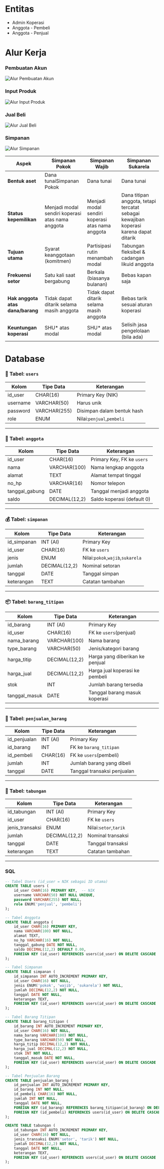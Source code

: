 # Entitas

* Admin Koperasi
* Anggota - Pembeli
* Anggota - Penjual

# Alur Kerja

### Pembuatan Akun

![Alur Pembuatan Akun](./img/pembuatan_akun.svg)

### Input Produk

![Alur Input Produk](./img/input_produk.svg)

### Jual Beli

![Alur Jual Beli](./img/jual_beli.svg)

### Simpanan

![Alur Simpanan](./img/simpanan.svg)

| Aspek                                  | Simpanan Pokok                                   | Simpanan Wajib                                   | Simpanan Sukarela                                                                     |
| -------------------------------------- | ------------------------------------------------ | ------------------------------------------------ | ------------------------------------------------------------------------------------- |
| **Bentuk aset**                  | Dana tunaiSimpanan Pokok                         | Dana tunai                                       | Dana tunai                                                                            |
| **Status kepemilikan**           | Menjadi modal sendiri koperasi atas nama anggota | Menjadi modal sendiri koperasi atas nama anggota | Dana titipan anggota, tetapi tercatat sebagai kewajiban koperasi karena dapat ditarik |
| **Tujuan utama**                 | Syarat keanggotaan (komitmen)                    | Partisipasi rutin menambah modal                 | Tabungan fleksibel & cadangan likuid anggota                                          |
| **Frekuensi setor**              | Satu kali saat bergabung                         | Berkala (biasanya bulanan)                       | Bebas kapan saja                                                                      |
| **Hak anggota atas dana/barang** | Tidak dapat ditarik selama masih anggota         | Tidak dapat ditarik selama masih anggota         | Bebas tarik sesuai aturan koperasi                                                    |
| **Keuntungan koperasi**          | SHU* atas modal                                  | SHU* atas modal                                  | Selisih jasa pengelolaan (bila ada)                                                   |

# Database

### 🧾 Tabel: `users`

| Kolom    | Tipe Data    | Keterangan                    |
| -------- | ------------ | ----------------------------- |
| id_user  | CHAR(16)     | Primary Key (NIK)             |
| username | VARCHAR(50)  | Harus unik                    |
| password | VARCHAR(255) | Disimpan dalam bentuk hash    |
| role     | ENUM         | Nilai:`penjual`,`pembeli` |

---

### 👤 Tabel: `anggota`

| Kolom          | Tipe Data     | Keterangan                   |
| -------------- | ------------- | ---------------------------- |
| id_user        | CHAR(16)      | Primary Key, FK ke `users` |
| nama           | VARCHAR(100)  | Nama lengkap anggota         |
| alamat         | TEXT          | Alamat tempat tinggal        |
| no_hp          | VARCHAR(16)   | Nomor telepon                |
| tanggal_gabung | DATE          | Tanggal menjadi anggota      |
| saldo          | DECIMAL(12,2) | Saldo koperasi (default 0)   |

---

### 💰 Tabel: `simpanan`

| Kolom       | Tipe Data     | Keterangan                             |
| ----------- | ------------- | -------------------------------------- |
| id_simpanan | INT (AI)      | Primary Key                            |
| id_user     | CHAR(16)      | FK ke `users`                        |
| jenis       | ENUM          | Nilai:`pokok`,`wajib`,`sukarela` |
| jumlah      | DECIMAL(12,2) | Nominal setoran                        |
| tanggal     | DATE          | Tanggal simpan                         |
| keterangan  | TEXT          | Catatan tambahan                       |

---

### 📦 Tabel: `barang_titipan`

| Kolom         | Tipe Data     | Keterangan                      |
| ------------- | ------------- | ------------------------------- |
| id_barang     | INT (AI)      | Primary Key                     |
| id_user       | CHAR(16)      | FK ke `users`(penjual)        |
| nama_barang   | VARCHAR(100)  | Nama barang                     |
| type_barang   | VARCHAR(50)   | Jenis/kategori barang           |
| harga_titip   | DECIMAL(12,2) | Harga yang diberikan ke penjual |
| harga_jual    | DECIMAL(12,2) | Harga jual koperasi ke pembeli  |
| stok          | INT           | Jumlah barang tersedia          |
| tanggal_masuk | DATE          | Tanggal barang masuk koperasi   |

---

### 🛒 Tabel: `penjualan_barang`

| Kolom        | Tipe Data | Keterangan                  |
| ------------ | --------- | --------------------------- |
| id_penjualan | INT (AI)  | Primary Key                 |
| id_barang    | INT       | FK ke `barang_titipan`    |
| id_pembeli   | CHAR(16)  | FK ke `users`(pembeli)    |
| jumlah       | INT       | Jumlah barang yang dibeli   |
| tanggal      | DATE      | Tanggal transaksi penjualan |

---

### 🏦 Tabel: `tabungan`

| Kolom           | Tipe Data     | Keterangan                |
| --------------- | ------------- | ------------------------- |
| id_tabungan     | INT (AI)      | Primary Key               |
| id_user         | CHAR(16)      | FK ke `users`           |
| jenis_transaksi | ENUM          | Nilai:`setor`,`tarik` |
| jumlah          | DECIMAL(12,2) | Nominal transaksi         |
| tanggal         | DATE          | Tanggal transaksi         |
| keterangan      | TEXT          | Catatan tambahan          |

---

### SQL

```sql
-- Tabel Users (id_user = NIK sebagai ID utama)
CREATE TABLE users (
    id_user CHAR(16) PRIMARY KEY,  -- NIK
    username VARCHAR(50) NOT NULL UNIQUE,
    password VARCHAR(255) NOT NULL,
    role ENUM('penjual', 'pembeli')
);

-- Tabel Anggota
CREATE TABLE anggota (
    id_user CHAR(16) PRIMARY KEY,
    nama VARCHAR(100) NOT NULL,
    alamat TEXT,
    no_hp VARCHAR(16) NOT NULL,
    tanggal_gabung DATE NOT NULL,
    saldo DECIMAL(12,2) DEFAULT 0.00,
    FOREIGN KEY (id_user) REFERENCES users(id_user) ON DELETE CASCADE
);

-- Tabel Simpanan
CREATE TABLE simpanan (
    id_simpanan INT AUTO_INCREMENT PRIMARY KEY,
    id_user CHAR(16) NOT NULL,
    jenis ENUM('pokok', 'wajib', 'sukarela') NOT NULL,
    jumlah DECIMAL(12,2) NOT NULL,
    tanggal DATE NOT NULL,
    keterangan TEXT,
    FOREIGN KEY (id_user) REFERENCES users(id_user) ON DELETE CASCADE
);

-- Tabel Barang Titipan
CREATE TABLE barang_titipan (
    id_barang INT AUTO_INCREMENT PRIMARY KEY,
    id_user CHAR(16) NOT NULL,
    nama_barang VARCHAR(100) NOT NULL,
    type_barang VARCHAR(50) NOT NULL,
    harga_titip DECIMAL(12,2) NOT NULL,
    harga_jual DECIMAL(12,2) NOT NULL,
    stok INT NOT NULL,
    tanggal_masuk DATE NOT NULL,
    FOREIGN KEY (id_user) REFERENCES users(id_user) ON DELETE CASCADE
);

-- Tabel Penjualan Barang
CREATE TABLE penjualan_barang (
    id_penjualan INT AUTO_INCREMENT PRIMARY KEY,
    id_barang INT NOT NULL,
    id_pembeli CHAR(16) NOT NULL,
    jumlah INT NOT NULL,
    tanggal DATE NOT NULL,
    FOREIGN KEY (id_barang) REFERENCES barang_titipan(id_barang) ON DELETE CASCADE,
    FOREIGN KEY (id_pembeli) REFERENCES users(id_user) ON DELETE CASCADE
);

CREATE TABLE tabungan (
    id_tabungan INT AUTO_INCREMENT PRIMARY KEY,
    id_user CHAR(16) NOT NULL,
    jenis_transaksi ENUM('setor', 'tarik') NOT NULL,
    jumlah DECIMAL(12,2) NOT NULL,
    tanggal DATE NOT NULL,
    keterangan TEXT,
    FOREIGN KEY (id_user) REFERENCES users(id_user) ON DELETE CASCADE
);
```
